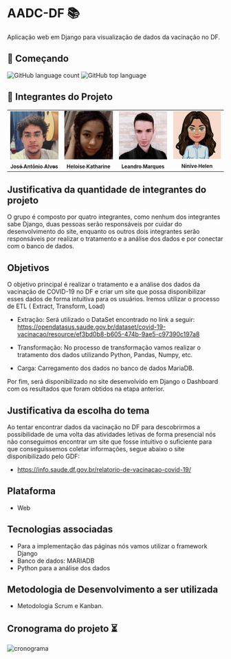 # AADC-DF 📚
Aplicação web em Django para visualização de dados da vacinação no DF.

## 🚀 Começando
![GitHub language count](https://img.shields.io/github/languages/count/Josefreitas788/AADC-DF?color=green&style=for-the-badge)
![GitHub top language](https://img.shields.io/github/languages/top/Josefreitas788/AADC-DF?color=green&style=for-the-badge)

## 🤝 Integrantes do Projeto

<table>
  <tr>
    <td align="center">
      <a href="https://github.com/Josefreitas788">
        <img src="img/jose.jpg" heigth="120px;" width="120px;"  alt="Jose"/><br>
        <sub>
          <b>José Antônio Alves</b>
        </sub>
      </a>
    </td>
    <td align="center">
      <a href="https://github.com/HeloiseKatharine">
        <img src="img/h.jpg" heigth="120px;" width="120px;" alt="Heloise"/><br>
        <sub>
          <b>Heloise Katharine</b>
        </sub>
      </a>
    </td>
    <td align="center">
      <a href="https://github.com/leandromqrs">
        <img src="img/lea.jpg" heigth="120px;" width="120px;" alt="Leandro"/><br>
        <sub>
          <b>Leandro Marques</b>
        </sub>
      </a>
    </td>
    <td align="center">
      <a href="https://github.com/ninivehelen">
        <img src="img/n.png" heigth="120px;" width="120px;" alt="Ninive"/><br>
        <sub>
          <b>Nínive Helen</b>
        </sub>
      </a>
    </td>
  </tr>
</table>


## Justificativa da quantidade de integrantes do projeto

O grupo é composto por quatro integrantes, como nenhum dos integrantes sabe Django, duas pessoas serão responsáveis por cuidar do desenvolvimento do site, enquanto os outros dois integrantes serão responsáveis por realizar o tratamento e a análise dos dados e por conectar com o banco de dados. 

## Objetivos

O objetivo principal é realizar o tratamento e a análise dos dados da vacinação de COVID-19 no DF e criar um site que possa disponibilizar esses dados de forma intuitiva para os usuários. 
Iremos utilizar o processo de ETL ( Extract, Transform, Load)

* Extração:
Será utilizado o DataSet encontrado no link a seguir: 
https://opendatasus.saude.gov.br/dataset/covid-19-vacinacao/resource/ef3bd0b8-b605-474b-9ae5-c97390c197a8

* Transformação: 
No processo de transformação vamos realizar o tratamento dos dados utilizando Python, Pandas, Numpy, etc.

* Carga: 
Carregamento dos dados no banco de dados MariaDB.

Por fim, será disponibilizado no site desenvolvido em Django o Dashboard com os resultados que foram obtidos na etapa anterior.  

## Justificativa da escolha do tema

Ao tentar encontrar dados da vacinação no DF para descobrirmos a possibilidade de uma volta das atividades letivas de forma presencial nós não conseguimos encontrar um site que fosse intuitivo o suficiente para que conseguíssemos coletar informações, segue abaixo o site disponibilizado pelo GDF:
  
* https://info.saude.df.gov.br/relatorio-de-vacinacao-covid-19/

## Plataforma

* Web

## Tecnologias associadas

* Para a implementação das páginas nós vamos utilizar o framework Django
* Banco de dados: MARIADB
* Python para a análise dos dados

## Metodologia de Desenvolvimento a ser utilizada

* Metodologia Scrum e Kanban.

## Cronograma do projeto ⏳
![cronograma](https://user-images.githubusercontent.com/44498658/144300797-fd7c11be-c90d-4426-a01d-4a705fc1540d.png)












